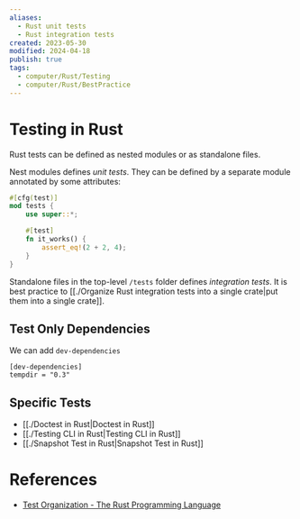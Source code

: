 ```yaml
---
aliases:
  - Rust unit tests
  - Rust integration tests
created: 2023-05-30
modified: 2024-04-18
publish: true
tags:
  - computer/Rust/Testing
  - computer/Rust/BestPractice
---
```


# Testing in Rust

Rust tests can be defined as nested modules or as standalone files.

Nest modules defines *unit tests*. They can be defined by a separate module annotated by some attributes:

```rust
#[cfg(test)]
mod tests {
    use super::*;

    #[test]
    fn it_works() {
        assert_eq!(2 + 2, 4);
    }
}
```

Standalone files in the top-level `/tests` folder defines *integration tests*. It is best practice to [[./Organize Rust integration tests into a single crate|put them into a single crate]].

## Test Only Dependencies
We can add `dev-dependencies`
```
[dev-dependencies]
tempdir = "0.3"
```

## Specific Tests
- [[./Doctest in Rust|Doctest in Rust]]
- [[./Testing CLI in Rust|Testing CLI in Rust]]
- [[./Snapshot Test in Rust|Snapshot Test in Rust]]

# References
- [Test Organization - The Rust Programming Language](https://doc.rust-lang.org/book/ch11-03-test-organization.html)